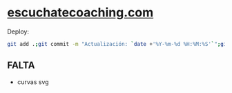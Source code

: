 # [escuchatecoaching.com](https://escuchatecoaching.com/)

Deploy:

```bash
git add .;git commit -m "Actualización: `date +'%Y-%m-%d %H:%M:%S'`";git push
```

## FALTA

- curvas svg